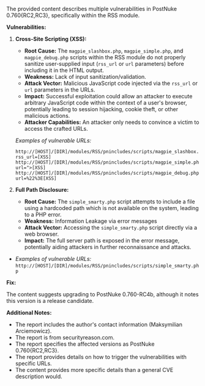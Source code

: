 The provided content describes multiple vulnerabilities in PostNuke 0.760{RC2,RC3}, specifically within the RSS module.

**Vulnerabilities:**

1.  **Cross-Site Scripting (XSS):**
    *   **Root Cause:** The `magpie_slashbox.php`, `magpie_simple.php`, and `magpie_debug.php` scripts within the RSS module do not properly sanitize user-supplied input (`rss_url` or `url` parameters) before including it in the HTML output.
    *   **Weakness:** Lack of input sanitization/validation.
    *   **Attack Vector:** Malicious JavaScript code injected via the `rss_url` or `url` parameters in the URLs.
    *   **Impact:** Successful exploitation could allow an attacker to execute arbitrary JavaScript code within the context of a user's browser, potentially leading to session hijacking, cookie theft, or other malicious actions.
    *   **Attacker Capabilities:** An attacker only needs to convince a victim to access the crafted URLs.

    *Examples of vulnerable URLs:*
    ```
    http://[HOST]/[DIR]/modules/RSS/pnincludes/scripts/magpie_slashbox.php?rss_url=[XSS]
    http://[HOST]/[DIR]/modules/RSS/pnincludes/scripts/magpie_simple.php?url=">[XSS]
    http://[HOST]/[DIR]/modules/RSS/pnincludes/scripts/magpie_debug.php?url=%22%3E[XSS]
    ```

2.  **Full Path Disclosure:**
    *   **Root Cause:** The `simple_smarty.php` script attempts to include a file using a hardcoded path which is not available on the system, leading to a PHP error.
    *   **Weakness:** Information Leakage via error messages
    *   **Attack Vector:** Accessing the `simple_smarty.php` script directly via a web browser.
    *   **Impact:** The full server path is exposed in the error message, potentially aiding attackers in further reconnaissance and attacks.
   *  *Examples of vulnerable URLs:*
    ```
    http://[HOST]/[DIR]/modules/RSS/pnincludes/scripts/simple_smarty.php
    ```

**Fix:**

The content suggests upgrading to PostNuke 0.760-RC4b, although it notes this version is a release candidate.

**Additional Notes:**

*   The report includes the author's contact information (Maksymilian Arciemowicz).
*   The report is from securityreason.com.
*   The report specifies the affected versions as PostNuke 0.760{RC2,RC3}.
*   The report provides details on how to trigger the vulnerabilities with specific URLs.
*   The content provides more specific details than a general CVE description would.